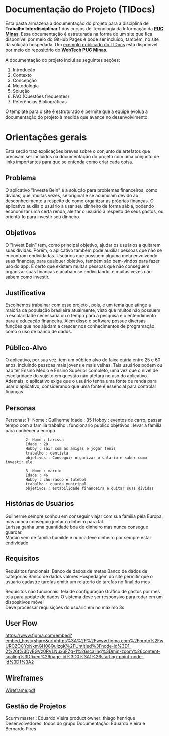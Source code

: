 # Documentação do Projeto (TIDocs)

Esta pasta armazena a documentação do projeto para a disciplina de **Trabalho Interdisciplinar 1** dos cursos de Tecnologia da Informação da **[PUC Minas](https://pucminas.br)**. Essa documentação é estruturada na forma de um site que fica disponível por meio do GitHub Pages e pode ser incluído, também, no site da solução hospedada. Um [exemplo publicado do TIDocs](https://webtech-puc-minas.github.io/ti1-template/) está disponível por meio do repositório do **[WebTech PUC Minas](https://github.com/webtech-pucminas)**.

A documentação do projeto inclui as seguintes seções:

1. Introdução
2. Contexto
3. Concepção
4. Metodologia
5. Solução
6. FAQ (Questões frequentes)
7. Referências Bibliográficas

O template para o site é estruturado e permite que a equipe evolua a documentação do projeto à medida que avance no desenvolvimento.

# Orientações gerais

Esta seção traz explicações breves sobre o conjunto de artefatos que precisam ser incluídos na documentação do projeto com uma conjunto de links importantes para que se entenda como criar cada coisa. 

## Problema

O aplicativo "Investe Bein" é a solução para problemas financeiros, como dívidas, que, muitas vezes, se original e se acumulam devido ao desconhecimento a respeito de como organizar as próprias finanças. O aplicativo auxilia o usuário a usar seu dinheiro de forma sábia, podendo economizar uma certa renda, alertar o usuário à respeito de seus gastos, ou orientá-lo para investir seu dinheiro.



## Objetivos

O "Invest Bein" tem, como principal objetivo, ajudar os usuários a quitarem suas dívidas. Porém, o aplicativo também pode auxiliar pessoas que não se encontram endividadas. Usuários que possuem alguma meta envolvendo suas finanças, para qualquer objetivo, também são bem-vindos para fazer uso do app. É certo que existem muitas pessoas que não conseguem organizar suas finanças e acabam se endividando, e muitas vezes não sabem como investir.



## Justificativa

Escolhemos trabalhar com esse projeto , pois, é um tema que atinge a maioria da população brasileira atualmente, visto que muitos não possuem a escolaridade necessaria ou o tempo para a pesquisa e o entendimento para a educação financeira. Além disso o software possue diversas funções que nos ajudam a crescer nos conhecimentos de programação como o uso de banco de dados.



## Público-Alvo

O aplicativo, por sua vez, tem um público alvo de faixa etária entre 25 e 60 anos, incluindo pessoas mais jovens e mais velhas. Tais usuários podem ou não ter Ensino Médio e Ensino Superior completo, uma vez que o nível de escolaridade do sujeito em questão não afetará no uso do aplicativo. Ademais, o aplicativo exige que o usuário tenha uma fonte de renda para usar o aplicativo, considerando que uma fonte é essencial para controlar finanças.


## Personas

Personas: 1- Nome : Guilherme
             Idade : 35
             Hobby : eventos de carro, passar tempo com a familia
             trabalho : funcionario publico
             objetivos : levar a familia para conhecer a europa

             2- Nome : Larissa 
             Idade : 28
             Hobby : sair com as amigas e jogar tenis
             trabalho : dentista
             objetivos : Conseguir organizar o salario e saber como investir ele.

             3- Nome : marcio
             Idade : 46
             Hobby : churrasco e futebol
             trabalho : guarda municipal
             objetivos : estabilidade financeira e quitar suas dividas



## Histórias de Usuários

Guilherme sempre sonhou em conseguir viajar com sua familia pela Europa, mas nunca conseguiu juntar o dinheiro para tal.<br>
Larissa ganha uma quantidade boa de dinheiro mas nunca consegue guardar.<br>
Marcio vem de familia humilde e nunca teve dinheiro por sempre estar endividado

## Requisitos

Requisitos funcionais: Banco de dados de metas 
                       Banco de dados de categorias
                       Banco de dados valores
                       Hospedagem do site
                       permitir que o usuario cadastre tarefas
                       emitir um relatorio de tarefas no final do mes


Requisitos não funcionais: tela de configuração
                           Gráfico de gastos por mes
                           tela para update de dados 
                           O sistema deve ser responsivo para rodar em um dispositivos móvel            
                           Deve processar requisições do usuário em no máximo 3s       



## User Flow

https://www.figma.com/embed?embed_host=share&url=https%3A%2F%2Fwww.figma.com%2Fproto%2FwURCZOCYoNkmGH08QuIzgK%2FUntitled%3Fnode-id%3D1-2%26t%3DyEGVz0RVLNux6FZg-1%26scaling%3Dmin-zoom%26content-scaling%3Dfixed%26page-id%3D0%3A1%26starting-point-node-id%3D1%3A2



## Wireframes

<a href="/sprint1/Wireframe.pdf">Wireframe.pdf</a>


## Gestão de Projetos

Scurm master : Eduardo Vieira
product owner: thiago henrique
Desenvolvedores: todos do grupo
Documentação: Eduardo Vieira e Bernardo Pires


